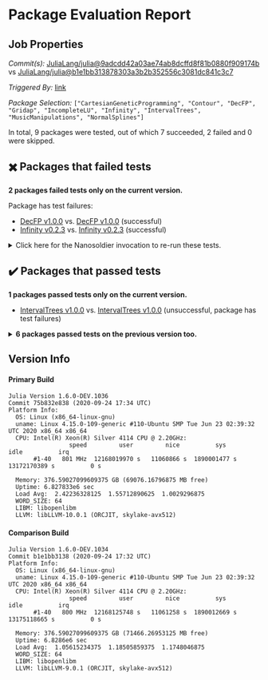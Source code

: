 # Package Evaluation Report

## Job Properties

*Commit(s):* [JuliaLang/julia@9adcdd42a03ae74ab8dcffd8f81b0880f909174b](https://github.com/JuliaLang/julia/commit/9adcdd42a03ae74ab8dcffd8f81b0880f909174b) vs [JuliaLang/julia@b1e1bb313878303a3b2b352556c3081dc841c3c7](https://github.com/JuliaLang/julia/commit/b1e1bb313878303a3b2b352556c3081dc841c3c7)

*Triggered By:* [link](https://github.com/JuliaLang/julia/pull/35318#issuecomment-698485230)

*Package Selection:* `["CartesianGeneticProgramming", "Contour", "DecFP", "Gridap", "IncompleteLU", "Infinity", "IntervalTrees", "MusicManipulations", "NormalSplines"]`

In total, 9 packages were tested, out of which 7 succeeded, 2 failed and 0 were skipped.


## :heavy_multiplication_x: Packages that failed tests

**2 packages failed tests only on the current version.**

Package has test failures:

- [DecFP v1.0.0](logs/DecFP/1.6.0-DEV-75b832e838.log) vs. [DecFP v1.0.0](logs/DecFP/1.6.0-DEV-b1e1bb3138.log) (successful)
- [Infinity v0.2.3](logs/Infinity/1.6.0-DEV-75b832e838.log) vs. [Infinity v0.2.3](logs/Infinity/1.6.0-DEV-b1e1bb3138.log) (successful)

<details><summary>Click here for the Nanosoldier invocation to re-run these tests.</summary>
<p>

```
@nanosoldier `runtests(["DecFP", "Infinity"], vs = ":master")`
```

</p>
</details>



## :heavy_check_mark: Packages that passed tests

**1 packages passed tests only on the current version.**

- [IntervalTrees v1.0.0](logs/IntervalTrees/1.6.0-DEV-75b832e838.log) vs. [IntervalTrees v1.0.0](logs/IntervalTrees/1.6.0-DEV-b1e1bb3138.log) (unsuccessful, package has test failures)

<details><summary><strong>6 packages passed tests on the previous version too.</strong></summary>
<p>

- [CartesianGeneticProgramming v0.1.0](logs/CartesianGeneticProgramming/1.6.0-DEV-75b832e838.log)
- [Contour v0.5.5](logs/Contour/1.6.0-DEV-75b832e838.log)
- [Gridap v0.14.1](logs/Gridap/1.6.0-DEV-75b832e838.log)
- [IncompleteLU v0.1.1](logs/IncompleteLU/1.6.0-DEV-75b832e838.log)
- [MusicManipulations v1.5.0](logs/MusicManipulations/1.6.0-DEV-75b832e838.log)
- [NormalSplines v1.0.1](logs/NormalSplines/1.6.0-DEV-75b832e838.log)

</p>
</details>


## Version Info

#### Primary Build

```
Julia Version 1.6.0-DEV.1036
Commit 75b832e838 (2020-09-24 17:34 UTC)
Platform Info:
  OS: Linux (x86_64-linux-gnu)
  uname: Linux 4.15.0-109-generic #110-Ubuntu SMP Tue Jun 23 02:39:32 UTC 2020 x86_64 x86_64
  CPU: Intel(R) Xeon(R) Silver 4114 CPU @ 2.20GHz: 
                 speed         user         nice          sys         idle          irq
       #1-40   801 MHz  12168019970 s   11060866 s  1890001477 s  13172170389 s          0 s
       
  Memory: 376.59027099609375 GB (69076.16796875 MB free)
  Uptime: 6.827833e6 sec
  Load Avg:  2.42236328125  1.55712890625  1.0029296875
  WORD_SIZE: 64
  LIBM: libopenlibm
  LLVM: libLLVM-10.0.1 (ORCJIT, skylake-avx512)

```

#### Comparison Build

```
Julia Version 1.6.0-DEV.1034
Commit b1e1bb3138 (2020-09-24 17:32 UTC)
Platform Info:
  OS: Linux (x86_64-linux-gnu)
  uname: Linux 4.15.0-109-generic #110-Ubuntu SMP Tue Jun 23 02:39:32 UTC 2020 x86_64 x86_64
  CPU: Intel(R) Xeon(R) Silver 4114 CPU @ 2.20GHz: 
                 speed         user         nice          sys         idle          irq
       #1-40   800 MHz  12168125748 s   11061258 s  1890012669 s  13175118665 s          0 s
       
  Memory: 376.59027099609375 GB (71466.26953125 MB free)
  Uptime: 6.8286e6 sec
  Load Avg:  1.05615234375  1.18505859375  1.1748046875
  WORD_SIZE: 64
  LIBM: libopenlibm
  LLVM: libLLVM-9.0.1 (ORCJIT, skylake-avx512)

```
<!-- Generated on 2020-09-24T14:30:52.457 -->
